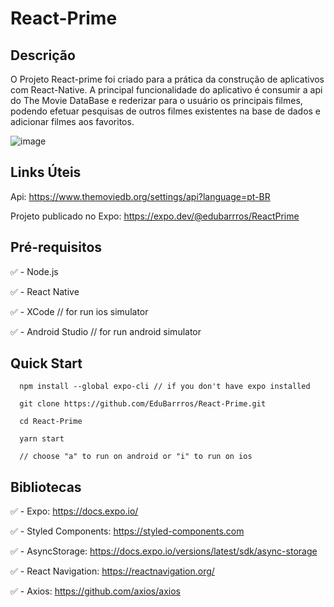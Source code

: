 # React-Prime

## Descrição

O Projeto React-prime foi criado para a prática da construção de aplicativos com React-Native.
A principal funcionalidade do aplicativo é consumir a api do The Movie DataBase e rederizar para o usuário os principais filmes, podendo efetuar pesquisas de outros filmes existentes na base de dados e adicionar filmes aos favoritos.

![image](https://user-images.githubusercontent.com/74619318/157791479-c4266d00-0cb1-41ee-82a6-1165bd2183d4.png)

## Links Úteis

Api: https://www.themoviedb.org/settings/api?language=pt-BR

Projeto publicado no Expo: https://expo.dev/@edubarrros/ReactPrime

## Pré-requisitos

:white_check_mark: - Node.js

:white_check_mark: - React Native

:white_check_mark: - XCode // for run ios simulator

:white_check_mark: - Android Studio // for run android simulator

## Quick Start

```
  npm install --global expo-cli // if you don't have expo installed
   
  git clone https://github.com/EduBarrros/React-Prime.git
  
  cd React-Prime
  
  yarn start
  
  // choose "a" to run on android or "i" to run on ios
```

## Bibliotecas

:white_check_mark: - Expo: https://docs.expo.io/

:white_check_mark: - Styled Components: https://styled-components.com

:white_check_mark: - AsyncStorage: https://docs.expo.io/versions/latest/sdk/async-storage

:white_check_mark: - React Navigation: https://reactnavigation.org/

:white_check_mark: - Axios: https://github.com/axios/axios







